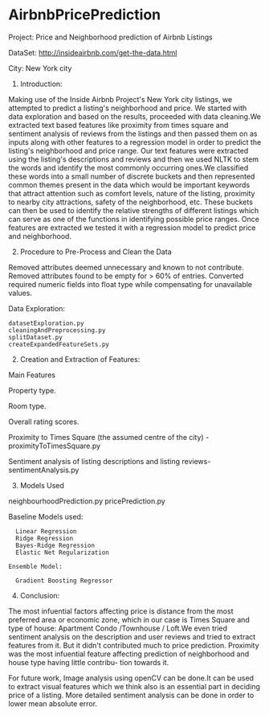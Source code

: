 # AirbnbPricePrediction
Project: Price and Neighborhood prediction of Airbnb Listings

DataSet: http://insideairbnb.com/get-the-data.html

City: New York city

1) Introduction:

Making use of the Inside Airbnb Project's New York city listings, we attempted to predict a listing's neighborhood and price. We started with data exploration and based on the results, proceeded with data cleaning.We extracted text based features like proximity from times square and sentiment analysis of reviews from the listings and then passed them on
as inputs along with other features to a regression model in order to predict the listing's neighborhood and price range.
Our text features were extracted using the listing's descriptions and reviews and then we used NLTK to stem
the words and identify the most commonly occurring ones.We classified these words into a small number of discrete
buckets and then represented common themes present in the data which would be important keywords that attract
attention such as comfort levels, nature of the listing, proximity to nearby city attractions, safety of the neighborhood,
etc. These buckets can then be used to identify the relative strengths of different listings which can serve as one of the
functions in identifying possible price ranges. Once features are extracted we tested it with a regression model to predict price and neighborhood.
  
2) Procedure to Pre-Process and Clean the Data

Removed attributes deemed unnecessary and known to not contribute.
Removed attributes found to be empty for > 60% of entries.
Converted required numeric fields into float type while compensating for unavailable values.

  Data Exploration:
  
    datasetExploration.py
    cleaningAndPreprocessing.py
    splitDataset.py
    createExpandedFeatureSets.py
  
2) Creation and Extraction of Features:

Main Features
  
  Property type.
  
  Room type.
  
  Overall rating scores.
  
  Proximity to Times Square (the assumed centre of the city) - proximityToTimesSquare.py
  
  Sentiment analysis of listing descriptions and listing reviews- sentimentAnalysis.py
  
3) Models Used
   
neighbourhoodPrediction.py
  pricePrediction.py
   
   Baseline Models used:
   
      Linear Regression
      Ridge Regression
      Bayes-Ridge Regression
      Elastic Net Regularization
      
    Ensemble Model:
    
      Gradient Boosting Regressor 
      
 4) Conclusion:
 
The most infuential factors affecting price is distance from
the most preferred area or economic zone, which in our case
is Times Square and type of house: Apartment Condo /Townhouse / Loft.We even tried sentiment analysis on the
description and user reviews and tried to extract features
from it. But it didn't contributed much to price prediction.
Proximity was the most infuential feature affecting prediction of neighborhood and house type having little contribu-
tion towards it.

For future work, Image analysis using openCV can be done.It can be 
used to extract visual features which we think also is an essential
part in deciding price of a listing. More detailed sentiment
analysis can be done in order to lower mean absolute error.
 
      
    
 

  
